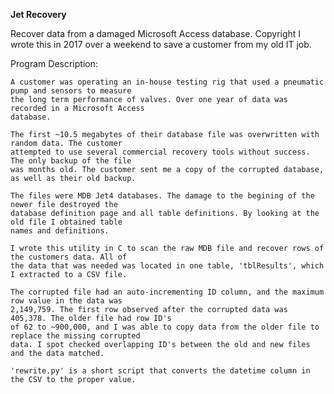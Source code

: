 **Jet Recovery**

Recover data from a damaged Microsoft Access database.
Copyright
I wrote this in 2017 over a weekend to save a customer from my old IT job.

Program Description:

    A customer was operating an in-house testing rig that used a pneumatic pump and sensors to measure 
    the long term performance of valves. Over one year of data was recorded in a Microsoft Access 
    database.

    The first ~10.5 megabytes of their database file was overwritten with random data. The customer 
    attempted to use several commercial recovery tools without success. The only backup of the file 
    was months old. The customer sent me a copy of the corrupted database, as well as their old backup.

    The files were MDB Jet4 databases. The damage to the begining of the newer file destroyed the 
    database definition page and all table definitions. By looking at the old file I obtained table 
    names and definitions.

    I wrote this utility in C to scan the raw MDB file and recover rows of the customers data. All of
    the data that was needed was located in one table, 'tblResults', which I extracted to a CSV file.

    The corrupted file had an auto-incrementing ID column, and the maximum row value in the data was 
    2,149,759. The first row observed after the corrupted data was 405,378. The older file had row ID's
    of 62 to ~900,000, and I was able to copy data from the older file to replace the missing corrupted 
    data. I spot checked overlapping ID's between the old and new files and the data matched.

    'rewrite.py' is a short script that converts the datetime column in the CSV to the proper value.
